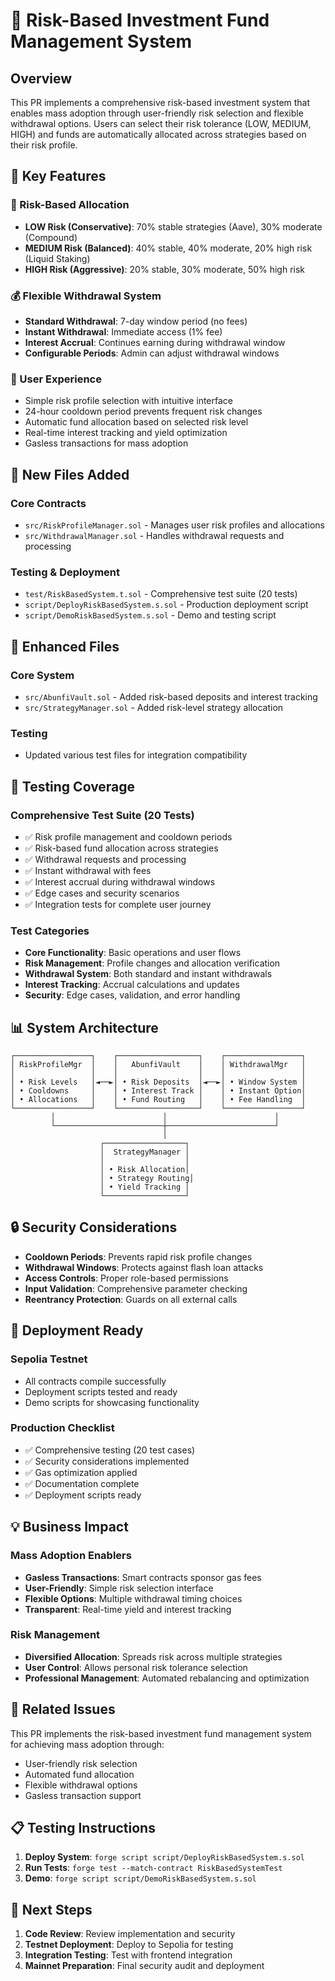 # 🎯 Risk-Based Investment Fund Management System

## Overview
This PR implements a comprehensive risk-based investment system that enables mass adoption through user-friendly risk selection and flexible withdrawal options. Users can select their risk tolerance (LOW, MEDIUM, HIGH) and funds are automatically allocated across strategies based on their risk profile.

## 🚀 Key Features

### 🎯 Risk-Based Allocation
- **LOW Risk (Conservative)**: 70% stable strategies (Aave), 30% moderate (Compound)
- **MEDIUM Risk (Balanced)**: 40% stable, 40% moderate, 20% high risk (Liquid Staking)
- **HIGH Risk (Aggressive)**: 20% stable, 30% moderate, 50% high risk

### 💰 Flexible Withdrawal System
- **Standard Withdrawal**: 7-day window period (no fees)
- **Instant Withdrawal**: Immediate access (1% fee)
- **Interest Accrual**: Continues earning during withdrawal window
- **Configurable Periods**: Admin can adjust withdrawal windows

### 👤 User Experience
- Simple risk profile selection with intuitive interface
- 24-hour cooldown period prevents frequent risk changes
- Automatic fund allocation based on selected risk level
- Real-time interest tracking and yield optimization
- Gasless transactions for mass adoption

## 📁 New Files Added

### Core Contracts
- `src/RiskProfileManager.sol` - Manages user risk profiles and allocations
- `src/WithdrawalManager.sol` - Handles withdrawal requests and processing

### Testing & Deployment
- `test/RiskBasedSystem.t.sol` - Comprehensive test suite (20 tests)
- `script/DeployRiskBasedSystem.s.sol` - Production deployment script
- `script/DemoRiskBasedSystem.s.sol` - Demo and testing script

## 🔧 Enhanced Files

### Core System
- `src/AbunfiVault.sol` - Added risk-based deposits and interest tracking
- `src/StrategyManager.sol` - Added risk-level strategy allocation

### Testing
- Updated various test files for integration compatibility

## 🧪 Testing Coverage

### Comprehensive Test Suite (20 Tests)
- ✅ Risk profile management and cooldown periods
- ✅ Risk-based fund allocation across strategies
- ✅ Withdrawal requests and processing
- ✅ Instant withdrawal with fees
- ✅ Interest accrual during withdrawal windows
- ✅ Edge cases and security scenarios
- ✅ Integration tests for complete user journey

### Test Categories
- **Core Functionality**: Basic operations and user flows
- **Risk Management**: Profile changes and allocation verification
- **Withdrawal System**: Both standard and instant withdrawals
- **Interest Tracking**: Accrual calculations and updates
- **Security**: Edge cases, validation, and error handling

## 📊 System Architecture

```
┌─────────────────┐    ┌──────────────────┐    ┌─────────────────┐
│ RiskProfileMgr  │    │   AbunfiVault    │    │ WithdrawalMgr   │
│                 │    │                  │    │                 │
│ • Risk Levels   │◄──►│ • Risk Deposits  │◄──►│ • Window System │
│ • Cooldowns     │    │ • Interest Track │    │ • Instant Option│
│ • Allocations   │    │ • Fund Routing   │    │ • Fee Handling  │
└─────────────────┘    └──────────────────┘    └─────────────────┘
         │                        │                        │
         └────────────────────────┼────────────────────────┘
                                  │
                    ┌──────────────────┐
                    │  StrategyManager │
                    │                  │
                    │ • Risk Allocation│
                    │ • Strategy Routing│
                    │ • Yield Tracking │
                    └──────────────────┘
```

## 🔒 Security Considerations

- **Cooldown Periods**: Prevents rapid risk profile changes
- **Withdrawal Windows**: Protects against flash loan attacks
- **Access Controls**: Proper role-based permissions
- **Input Validation**: Comprehensive parameter checking
- **Reentrancy Protection**: Guards on all external calls

## 🚀 Deployment Ready

### Sepolia Testnet
- All contracts compile successfully
- Deployment scripts tested and ready
- Demo scripts for showcasing functionality

### Production Checklist
- ✅ Comprehensive testing (20 test cases)
- ✅ Security considerations implemented
- ✅ Gas optimization applied
- ✅ Documentation complete
- ✅ Deployment scripts ready

## 💡 Business Impact

### Mass Adoption Enablers
- **Gasless Transactions**: Smart contracts sponsor gas fees
- **User-Friendly**: Simple risk selection interface
- **Flexible Options**: Multiple withdrawal timing choices
- **Transparent**: Real-time yield and interest tracking

### Risk Management
- **Diversified Allocation**: Spreads risk across multiple strategies
- **User Control**: Allows personal risk tolerance selection
- **Professional Management**: Automated rebalancing and optimization

## 🔗 Related Issues

This PR implements the risk-based investment fund management system for achieving mass adoption through:
- User-friendly risk selection
- Automated fund allocation
- Flexible withdrawal options
- Gasless transaction support

## 📋 Testing Instructions

1. **Deploy System**: `forge script script/DeployRiskBasedSystem.s.sol`
2. **Run Tests**: `forge test --match-contract RiskBasedSystemTest`
3. **Demo**: `forge script script/DemoRiskBasedSystem.s.sol`

## 🎯 Next Steps

1. **Code Review**: Review implementation and security
2. **Testnet Deployment**: Deploy to Sepolia for testing
3. **Integration Testing**: Test with frontend integration
4. **Mainnet Preparation**: Final security audit and deployment
